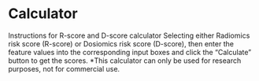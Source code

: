# Calculator
Instructions for R-score and D-score calculator
Selecting either Radiomics risk score (R-score) or Dosiomics risk score (D-score), then enter the feature values into the corresponding input boxes 
and click the “Calculate” button to get the scores.
*This calculator can only be used for research purposes, not for commercial use.
